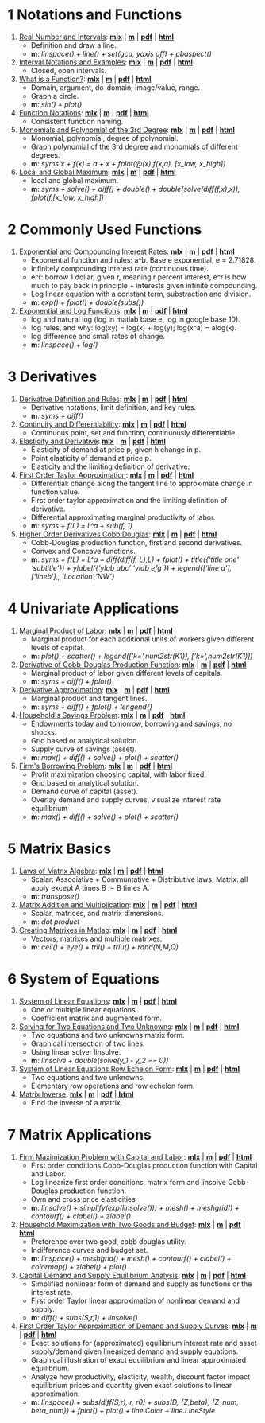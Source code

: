 # 1  Notations and Functions

1. [Real Number and Intervals](https://Math4Econ.github.io/calconevar/htmlpdfm/realnumber.html): [**mlx**](https://github.com/Math4Econ/Math4Econ.github.io/blob/main/calconevar/realnumber.mlx) \| [**m**](https://github.com/Math4Econ/Math4Econ.github.io/blob/main/calconevar/htmlpdfm/realnumber.m) \| [**pdf**](https://github.com/Math4Econ/Math4Econ.github.io/blob/main/calconevar/htmlpdfm/realnumber.pdf) \| [**html**](https://Math4Econ.github.io/calconevar/htmlpdfm/realnumber.html)
	+ Definition and draw a line.
	+ **m**: *linspace() + line() + set(gca, yaxis off) + pbaspect()*
2. [Interval Notations and Examples](https://Math4Econ.github.io/calconevar/htmlpdfm/interval.html): [**mlx**](https://github.com/Math4Econ/Math4Econ.github.io/blob/main/calconevar/interval.mlx) \| [**m**](https://github.com/Math4Econ/Math4Econ.github.io/blob/main/calconevar/htmlpdfm/interval.m) \| [**pdf**](https://github.com/Math4Econ/Math4Econ.github.io/blob/main/calconevar/htmlpdfm/interval.pdf) \| [**html**](https://Math4Econ.github.io/calconevar/htmlpdfm/interval.html)
	+ Closed, open intervals.
3. [What is a Function?](https://Math4Econ.github.io/calconevar/htmlpdfm/whatisfunction.html): [**mlx**](https://github.com/Math4Econ/Math4Econ.github.io/blob/main/calconevar/whatisfunction.mlx) \| [**m**](https://github.com/Math4Econ/Math4Econ.github.io/blob/main/calconevar/htmlpdfm/whatisfunction.m) \| [**pdf**](https://github.com/Math4Econ/Math4Econ.github.io/blob/main/calconevar/htmlpdfm/whatisfunction.pdf) \| [**html**](https://Math4Econ.github.io/calconevar/htmlpdfm/whatisfunction.html)
	+ Domain, argument, do-domain, image/value, range.
	+ Graph a circle.
	+ **m**: *sin() + plot()*
4. [Function Notations](https://Math4Econ.github.io/calconevar/htmlpdfm/funcnotations.html): [**mlx**](https://github.com/Math4Econ/Math4Econ.github.io/blob/main/calconevar/funcnotations.mlx) \| [**m**](https://github.com/Math4Econ/Math4Econ.github.io/blob/main/calconevar/htmlpdfm/funcnotations.m) \| [**pdf**](https://github.com/Math4Econ/Math4Econ.github.io/blob/main/calconevar/htmlpdfm/funcnotations.pdf) \| [**html**](https://Math4Econ.github.io/calconevar/htmlpdfm/funcnotations.html)
	+ Consistent function naming.
5. [Monomials and Polynomial of the 3rd Degree](https://Math4Econ.github.io/calconevar/htmlpdfm/polynomial.html): [**mlx**](https://github.com/Math4Econ/Math4Econ.github.io/blob/main/calconevar/polynomial.mlx) \| [**m**](https://github.com/Math4Econ/Math4Econ.github.io/blob/main/calconevar/htmlpdfm/polynomial.m) \| [**pdf**](https://github.com/Math4Econ/Math4Econ.github.io/blob/main/calconevar/htmlpdfm/polynomial.pdf) \| [**html**](https://Math4Econ.github.io/calconevar/htmlpdfm/polynomial.html)
	+ Monomial, polynomial, degree of polynomial.
	+ Graph polynomial of the 3rd degree and monomials of different degrees.
	+ **m**: *syms x + f(x) = a + x + fplot(@(x) f(x,a), [x_low, x_high])*
6. [Local and Global Maximum](https://Math4Econ.github.io/calconevar/htmlpdfm/localglobal.html): [**mlx**](https://github.com/Math4Econ/Math4Econ.github.io/blob/main/calconevar/localglobal.mlx) \| [**m**](https://github.com/Math4Econ/Math4Econ.github.io/blob/main/calconevar/htmlpdfm/localglobal.m) \| [**pdf**](https://github.com/Math4Econ/Math4Econ.github.io/blob/main/calconevar/htmlpdfm/localglobal.pdf) \| [**html**](https://Math4Econ.github.io/calconevar/htmlpdfm/localglobal.html)
	+ local and global maximum.
	+ **m**: *syms + solve() + diff() + double() + double(solve(diff(f,x),x)), fplot(f,[x_low, x_high])*

# 2  Commonly Used Functions

1. [Exponential and Compounding Interest Rates](https://Math4Econ.github.io/explog/htmlpdfm/exponential.html): [**mlx**](https://github.com/Math4Econ/Math4Econ.github.io/blob/main/explog/exponential.mlx) \| [**m**](https://github.com/Math4Econ/Math4Econ.github.io/blob/main/explog/htmlpdfm/exponential.m) \| [**pdf**](https://github.com/Math4Econ/Math4Econ.github.io/blob/main/explog/htmlpdfm/exponential.pdf) \| [**html**](https://Math4Econ.github.io/explog/htmlpdfm/exponential.html)
	+ Exponential function and rules: a^b. Base e exponential, e = 2.71828.
	+ Infinitely compounding interest rate (continuous time).
	+ e^r: borrow 1 dollar, given r, meaning r percent interest, e^r is how much to pay back in principle + interests given infinite compounding.
	+ Log linear equation with a constant term, substraction and division.
	+ **m**: *exp() + fplot() + double(subs())*
2. [Exponential and Log Functions](https://Math4Econ.github.io/explog/htmlpdfm/exolog.html): [**mlx**](https://github.com/Math4Econ/Math4Econ.github.io/blob/main/explog/exolog.mlx) \| [**m**](https://github.com/Math4Econ/Math4Econ.github.io/blob/main/explog/htmlpdfm/exolog.m) \| [**pdf**](https://github.com/Math4Econ/Math4Econ.github.io/blob/main/explog/htmlpdfm/exolog.pdf) \| [**html**](https://Math4Econ.github.io/explog/htmlpdfm/exolog.html)
	+ log and natural log (log in matlab base e, log in google base 10).
	+ log rules, and why: log(xy) = log(x) + log(y); log(x^a) = alog(x).
	+ log difference and small rates of change.
	+ **m**: *linspace() + log()*

# 3  Derivatives

1. [Derivative Definition and Rules](https://Math4Econ.github.io/derivative/htmlpdfm/derivative_rules.html): [**mlx**](https://github.com/Math4Econ/Math4Econ.github.io/blob/main/derivative/derivative_rules.mlx) \| [**m**](https://github.com/Math4Econ/Math4Econ.github.io/blob/main/derivative/htmlpdfm/derivative_rules.m) \| [**pdf**](https://github.com/Math4Econ/Math4Econ.github.io/blob/main/derivative/htmlpdfm/derivative_rules.pdf) \| [**html**](https://Math4Econ.github.io/derivative/htmlpdfm/derivative_rules.html)
	+ Derivative notations, limit definition, and key rules.
	+ **m**: *syms + diff()*
2. [Continuity and Differentiability](https://Math4Econ.github.io/derivative/htmlpdfm/continuous_differentiable.html): [**mlx**](https://github.com/Math4Econ/Math4Econ.github.io/blob/main/derivative/continuous_differentiable.mlx) \| [**m**](https://github.com/Math4Econ/Math4Econ.github.io/blob/main/derivative/htmlpdfm/continuous_differentiable.m) \| [**pdf**](https://github.com/Math4Econ/Math4Econ.github.io/blob/main/derivative/htmlpdfm/continuous_differentiable.pdf) \| [**html**](https://Math4Econ.github.io/derivative/htmlpdfm/continuous_differentiable.html)
	+ Continuous point, set and function, continuously differentiable.
3. [Elasticity and Derivative](https://Math4Econ.github.io/derivative/htmlpdfm/derivative_elasticity.html): [**mlx**](https://github.com/Math4Econ/Math4Econ.github.io/blob/main/derivative/derivative_elasticity.mlx) \| [**m**](https://github.com/Math4Econ/Math4Econ.github.io/blob/main/derivative/htmlpdfm/derivative_elasticity.m) \| [**pdf**](https://github.com/Math4Econ/Math4Econ.github.io/blob/main/derivative/htmlpdfm/derivative_elasticity.pdf) \| [**html**](https://Math4Econ.github.io/derivative/htmlpdfm/derivative_elasticity.html)
	+ Elasticity of demand at price p, given h change in p.
	+ Point elasticity of demand at price p.
	+ Elasticity and the limiting definition of derivative.
4. [First Order Taylor Approximation](https://Math4Econ.github.io/derivative/htmlpdfm/derivative_MPL_first_order_taylor_approximation.html): [**mlx**](https://github.com/Math4Econ/Math4Econ.github.io/blob/main/derivative/derivative_MPL_first_order_taylor_approximation.mlx) \| [**m**](https://github.com/Math4Econ/Math4Econ.github.io/blob/main/derivative/htmlpdfm/derivative_MPL_first_order_taylor_approximation.m) \| [**pdf**](https://github.com/Math4Econ/Math4Econ.github.io/blob/main/derivative/htmlpdfm/derivative_MPL_first_order_taylor_approximation.pdf) \| [**html**](https://Math4Econ.github.io/derivative/htmlpdfm/derivative_MPL_first_order_taylor_approximation.html)
	+ Differential: change along the tangent line to approximate change in function value.
	+ First order taylor approximation and the limiting definition of derivative.
	+ Differential approximating marginal productivity of labor.
	+ **m**: *syms + f(L) = L^a + sub(f, 1)*
5. [Higher Order Derivatives Cobb Douglas](https://Math4Econ.github.io/derivative/htmlpdfm/second_derivative.html): [**mlx**](https://github.com/Math4Econ/Math4Econ.github.io/blob/main/derivative/second_derivative.mlx) \| [**m**](https://github.com/Math4Econ/Math4Econ.github.io/blob/main/derivative/htmlpdfm/second_derivative.m) \| [**pdf**](https://github.com/Math4Econ/Math4Econ.github.io/blob/main/derivative/htmlpdfm/second_derivative.pdf) \| [**html**](https://Math4Econ.github.io/derivative/htmlpdfm/second_derivative.html)
	+ Cobb-Douglas production function, first and second derivatives.
	+ Convex and Concave functions.
	+ **m**: *syms + f(L) = L^a + diff(diff(f, L),L) + fplot() + title({‘title one’ ‘subtitle’}) + ylabel({‘ylab abc’ ‘ylab efg’}) + legend{[‘line a’],[‘lineb’],, ‘Location’,’NW’}*

# 4  Univariate Applications

1. [Marginal Product of Labor](https://Math4Econ.github.io/derivative_application/htmlpdfm/derivative_MPL_discrete_workers.html): [**mlx**](https://github.com/Math4Econ/Math4Econ.github.io/blob/main/derivative_application/derivative_MPL_discrete_workers.mlx) \| [**m**](https://github.com/Math4Econ/Math4Econ.github.io/blob/main/derivative_application/htmlpdfm/derivative_MPL_discrete_workers.m) \| [**pdf**](https://github.com/Math4Econ/Math4Econ.github.io/blob/main/derivative_application/htmlpdfm/derivative_MPL_discrete_workers.pdf) \| [**html**](https://Math4Econ.github.io/derivative_application/htmlpdfm/derivative_MPL_discrete_workers.html)
	+ Marginal product for each additional units of workers given different levels of capital.
	+ **m**: *plot() + scatter() + legend(['k=',num2str(K1)], ['k=',num2str(K1)])*
2. [Derivative of Cobb-Douglas Production Function](https://Math4Econ.github.io/derivative_application/htmlpdfm/derivative_cobb_douglas.html): [**mlx**](https://github.com/Math4Econ/Math4Econ.github.io/blob/main/derivative_application/derivative_cobb_douglas.mlx) \| [**m**](https://github.com/Math4Econ/Math4Econ.github.io/blob/main/derivative_application/htmlpdfm/derivative_cobb_douglas.m) \| [**pdf**](https://github.com/Math4Econ/Math4Econ.github.io/blob/main/derivative_application/htmlpdfm/derivative_cobb_douglas.pdf) \| [**html**](https://Math4Econ.github.io/derivative_application/htmlpdfm/derivative_cobb_douglas.html)
	+ Marginal product of labor given different levels of capitals.
	+ **m**: *syms + diff() + fplot()*
3. [Derivative Approximation](https://Math4Econ.github.io/derivative_application/htmlpdfm/derivative_hslope_cobb_douglas.html): [**mlx**](https://github.com/Math4Econ/Math4Econ.github.io/blob/main/derivative_application/derivative_hslope_cobb_douglas.mlx) \| [**m**](https://github.com/Math4Econ/Math4Econ.github.io/blob/main/derivative_application/htmlpdfm/derivative_hslope_cobb_douglas.m) \| [**pdf**](https://github.com/Math4Econ/Math4Econ.github.io/blob/main/derivative_application/htmlpdfm/derivative_hslope_cobb_douglas.pdf) \| [**html**](https://Math4Econ.github.io/derivative_application/htmlpdfm/derivative_hslope_cobb_douglas.html)
	+ Marginal product and tangent lines.
	+ **m**: *syms + diff() + fplot() + lengend{}*
4. [Household's Savings Problem](https://Math4Econ.github.io/derivative_application/htmlpdfm/K_save_households.html): [**mlx**](https://github.com/Math4Econ/Math4Econ.github.io/blob/main/derivative_application/K_save_households.mlx) \| [**m**](https://github.com/Math4Econ/Math4Econ.github.io/blob/main/derivative_application/htmlpdfm/K_save_households.m) \| [**pdf**](https://github.com/Math4Econ/Math4Econ.github.io/blob/main/derivative_application/htmlpdfm/K_save_households.pdf) \| [**html**](https://Math4Econ.github.io/derivative_application/htmlpdfm/K_save_households.html)
	+ Endowments today and tomorrow, borrowing and savings, no shocks.
	+ Grid based or analytical solution.
	+ Supply curve of savings (asset).
	+ **m**: *max() + diff() + solve() + plot() + scatter()*
5. [Firm's Borrowing Problem](https://Math4Econ.github.io/derivative_application/htmlpdfm/K_borrow_firm.html): [**mlx**](https://github.com/Math4Econ/Math4Econ.github.io/blob/main/derivative_application/K_borrow_firm.mlx) \| [**m**](https://github.com/Math4Econ/Math4Econ.github.io/blob/main/derivative_application/htmlpdfm/K_borrow_firm.m) \| [**pdf**](https://github.com/Math4Econ/Math4Econ.github.io/blob/main/derivative_application/htmlpdfm/K_borrow_firm.pdf) \| [**html**](https://Math4Econ.github.io/derivative_application/htmlpdfm/K_borrow_firm.html)
	+ Profit maximization choosing capital, with labor fixed.
	+ Grid based or analytical solution.
	+ Demand curve of capital (asset).
	+ Overlay demand and supply curves, visualize interest rate equilibrium
	+ **m**: *max() + diff() + solve() + plot() + scatter()*

# 5  Matrix Basics

1. [Laws of Matrix Algebra](https://Math4Econ.github.io/matrix_basics/htmlpdfm/matlab_define_matrix.html): [**mlx**](https://github.com/Math4Econ/Math4Econ.github.io/blob/main/matrix_basics/matlab_define_matrix.mlx) \| [**m**](https://github.com/Math4Econ/Math4Econ.github.io/blob/main/matrix_basics/htmlpdfm/matlab_define_matrix.m) \| [**pdf**](https://github.com/Math4Econ/Math4Econ.github.io/blob/main/matrix_basics/htmlpdfm/matlab_define_matrix.pdf) \| [**html**](https://Math4Econ.github.io/matrix_basics/htmlpdfm/matlab_define_matrix.html)
	+ Scalar: Associative + Communtative + Distributive laws; Matrix: all apply except A times B != B times A.
	+ **m**: *transpose()*
2. [Matrix Addition and Multiplication](https://Math4Econ.github.io/matrix_basics/htmlpdfm/matrix_algebra_rules.html): [**mlx**](https://github.com/Math4Econ/Math4Econ.github.io/blob/main/matrix_basics/matrix_algebra_rules.mlx) \| [**m**](https://github.com/Math4Econ/Math4Econ.github.io/blob/main/matrix_basics/htmlpdfm/matrix_algebra_rules.m) \| [**pdf**](https://github.com/Math4Econ/Math4Econ.github.io/blob/main/matrix_basics/htmlpdfm/matrix_algebra_rules.pdf) \| [**html**](https://Math4Econ.github.io/matrix_basics/htmlpdfm/matrix_algebra_rules.html)
	+ Scalar, matrices, and matrix dimensions.
	+ **m**: *dot product*
3. [Creating Matrixes in Matlab](https://Math4Econ.github.io/matrix_basics/htmlpdfm/matrix_matlab.html): [**mlx**](https://github.com/Math4Econ/Math4Econ.github.io/blob/main/matrix_basics/matrix_matlab.mlx) \| [**m**](https://github.com/Math4Econ/Math4Econ.github.io/blob/main/matrix_basics/htmlpdfm/matrix_matlab.m) \| [**pdf**](https://github.com/Math4Econ/Math4Econ.github.io/blob/main/matrix_basics/htmlpdfm/matrix_matlab.pdf) \| [**html**](https://Math4Econ.github.io/matrix_basics/htmlpdfm/matrix_matlab.html)
	+ Vectors, matrixes and multiple matrixes.
	+ **m**: *ceil() + eye() + tril() + triu() + rand(N,M,Q)*

# 6  System of Equations

1. [System of Linear Equations](https://Math4Econ.github.io/matrix_system_of_equations/htmlpdfm/matrix_linear_equations.html): [**mlx**](https://github.com/Math4Econ/Math4Econ.github.io/blob/main/matrix_system_of_equations/matrix_linear_equations.mlx) \| [**m**](https://github.com/Math4Econ/Math4Econ.github.io/blob/main/matrix_system_of_equations/htmlpdfm/matrix_linear_equations.m) \| [**pdf**](https://github.com/Math4Econ/Math4Econ.github.io/blob/main/matrix_system_of_equations/htmlpdfm/matrix_linear_equations.pdf) \| [**html**](https://Math4Econ.github.io/matrix_system_of_equations/htmlpdfm/matrix_linear_equations.html)
	+ One or multiple linear equations.
	+ Coefficient matrix and augmented form.
2. [Solving for Two Equations and Two Unknowns](https://Math4Econ.github.io/matrix_system_of_equations/htmlpdfm/matrix_linear_system_2.html): [**mlx**](https://github.com/Math4Econ/Math4Econ.github.io/blob/main/matrix_system_of_equations/matrix_linear_system_2.mlx) \| [**m**](https://github.com/Math4Econ/Math4Econ.github.io/blob/main/matrix_system_of_equations/htmlpdfm/matrix_linear_system_2.m) \| [**pdf**](https://github.com/Math4Econ/Math4Econ.github.io/blob/main/matrix_system_of_equations/htmlpdfm/matrix_linear_system_2.pdf) \| [**html**](https://Math4Econ.github.io/matrix_system_of_equations/htmlpdfm/matrix_linear_system_2.html)
	+ Two equations and two unknowns matrix form.
	+ Graphical intersection of two lines.
	+ Using linear solver linsolve.
	+ **m**: *linsolve + double(solve(y_1 - y_2 == 0))*
3. [System of Linear Equations Row Echelon Form](https://Math4Econ.github.io/matrix_system_of_equations/htmlpdfm/matrix_row_echelon_form.html): [**mlx**](https://github.com/Math4Econ/Math4Econ.github.io/blob/main/matrix_system_of_equations/matrix_row_echelon_form.mlx) \| [**m**](https://github.com/Math4Econ/Math4Econ.github.io/blob/main/matrix_system_of_equations/htmlpdfm/matrix_row_echelon_form.m) \| [**pdf**](https://github.com/Math4Econ/Math4Econ.github.io/blob/main/matrix_system_of_equations/htmlpdfm/matrix_row_echelon_form.pdf) \| [**html**](https://Math4Econ.github.io/matrix_system_of_equations/htmlpdfm/matrix_row_echelon_form.html)
	+ Two equations and two unknowns.
	+ Elementary row operations and row echelon form.
4. [Matrix Inverse](https://Math4Econ.github.io/matrix_system_of_equations/htmlpdfm/matrix_inverse.html): [**mlx**](https://github.com/Math4Econ/Math4Econ.github.io/blob/main/matrix_system_of_equations/matrix_inverse.mlx) \| [**m**](https://github.com/Math4Econ/Math4Econ.github.io/blob/main/matrix_system_of_equations/htmlpdfm/matrix_inverse.m) \| [**pdf**](https://github.com/Math4Econ/Math4Econ.github.io/blob/main/matrix_system_of_equations/htmlpdfm/matrix_inverse.pdf) \| [**html**](https://Math4Econ.github.io/matrix_system_of_equations/htmlpdfm/matrix_inverse.html)
	+ Find the inverse of a matrix.

# 7  Matrix Applications

1. [Firm Maximization Problem with Capital and Labor](https://Math4Econ.github.io/matrix_application/htmlpdfm/KL_borrowhire_firm.html): [**mlx**](https://github.com/Math4Econ/Math4Econ.github.io/blob/main/matrix_application/KL_borrowhire_firm.mlx) \| [**m**](https://github.com/Math4Econ/Math4Econ.github.io/blob/main/matrix_application/htmlpdfm/KL_borrowhire_firm.m) \| [**pdf**](https://github.com/Math4Econ/Math4Econ.github.io/blob/main/matrix_application/htmlpdfm/KL_borrowhire_firm.pdf) \| [**html**](https://Math4Econ.github.io/matrix_application/htmlpdfm/KL_borrowhire_firm.html)
	+ First order conditions Cobb-Douglas production function with Capital and Labor.
	+ Log linearize first order conditions, matrix form and linsolve Cobb-Douglas production function.
	+ Own and cross price elasticities
	+ **m**: *linsolve() + simplify(exp(linsolve())) + mesh() + meshgrid() + contourf() + clabel() + zlabel()*
2. [Household Maximization with Two Goods and Budget](https://Math4Econ.github.io/matrix_application/htmlpdfm/twogoods.html): [**mlx**](https://github.com/Math4Econ/Math4Econ.github.io/blob/main/matrix_application/twogoods.mlx) \| [**m**](https://github.com/Math4Econ/Math4Econ.github.io/blob/main/matrix_application/htmlpdfm/twogoods.m) \| [**pdf**](https://github.com/Math4Econ/Math4Econ.github.io/blob/main/matrix_application/htmlpdfm/twogoods.pdf) \| [**html**](https://Math4Econ.github.io/matrix_application/htmlpdfm/twogoods.html)
	+ Preference over two good, cobb douglas utility.
	+ Indifference curves and budget set.
	+ **m**: *linspace() + meshgrid() + mesh() + contourf() + clabel() + colormap() + zlabel() + plot()*
3. [Capital Demand and Supply Equilibrium Analysis](https://Math4Econ.github.io/matrix_application/htmlpdfm/demand_supply_taylor_approximate.html): [**mlx**](https://github.com/Math4Econ/Math4Econ.github.io/blob/main/matrix_application/demand_supply_taylor_approximate.mlx) \| [**m**](https://github.com/Math4Econ/Math4Econ.github.io/blob/main/matrix_application/htmlpdfm/demand_supply_taylor_approximate.m) \| [**pdf**](https://github.com/Math4Econ/Math4Econ.github.io/blob/main/matrix_application/htmlpdfm/demand_supply_taylor_approximate.pdf) \| [**html**](https://Math4Econ.github.io/matrix_application/htmlpdfm/demand_supply_taylor_approximate.html)
	+ Simplified nonlinear form of demand and supply as functions or the interest rate.
	+ First order Taylor linear approximation of nonlinear demand and supply.
	+ **m**: *diff() + subs(S,r,1) + linsolve()*
4. [First Order Taylor Approximation of Demand and Supply Curves](https://Math4Econ.github.io/matrix_application/htmlpdfm/demand_supply_taylor_approximate_capital.html): [**mlx**](https://github.com/Math4Econ/Math4Econ.github.io/blob/main/matrix_application/demand_supply_taylor_approximate_capital.mlx) \| [**m**](https://github.com/Math4Econ/Math4Econ.github.io/blob/main/matrix_application/htmlpdfm/demand_supply_taylor_approximate_capital.m) \| [**pdf**](https://github.com/Math4Econ/Math4Econ.github.io/blob/main/matrix_application/htmlpdfm/demand_supply_taylor_approximate_capital.pdf) \| [**html**](https://Math4Econ.github.io/matrix_application/htmlpdfm/demand_supply_taylor_approximate_capital.html)
	+ Exact solutions for (approximated) equilibrium interest rate and asset supply/demand given linearized demand and supply equations.
	+ Graphical illustration of exact equilibrium and linear approximated equilibrium.
	+ Analyze how productivity, elasticity, wealth, discount factor impact equilibrium prices and quantity given exact solutions to linear approximation.
	+ **m**: *linspace() + subs(diff(S,r), r, r0) + subs(D, {Z,beta}, {Z_num, beta_num}) + fplot() + plot() + line.Color + line.LineStyle*
